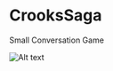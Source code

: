 # CrooksSaga
Small Conversation Game

![Alt text](http://1.bp.blogspot.com/-Dw5w_qCxbzE/VMcQh0gpR9I/AAAAAAAAF6Y/bVm2canPhH0/s1600/FirstScreen2.PNG "Screenshot")
